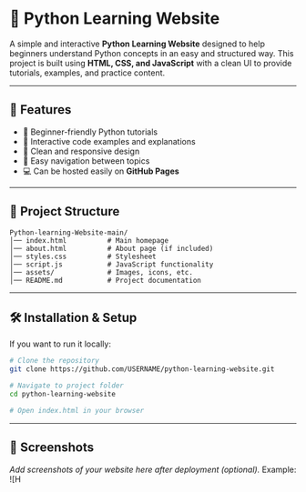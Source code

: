# 🐍 Python Learning Website

A simple and interactive **Python Learning Website** designed to help beginners understand Python concepts in an easy and structured way.
This project is built using **HTML, CSS, and JavaScript** with a clean UI to provide tutorials, examples, and practice content.

---

## 🚀 Features

* 📖 Beginner-friendly Python tutorials
* 📝 Interactive code examples and explanations
* 🎨 Clean and responsive design
* 🔗 Easy navigation between topics
* 💻 Can be hosted easily on **GitHub Pages**

---

## 📂 Project Structure

```
Python-learning-Website-main/
│── index.html          # Main homepage
│── about.html          # About page (if included)
│── styles.css          # Stylesheet
│── script.js           # JavaScript functionality
│── assets/             # Images, icons, etc.
│── README.md           # Project documentation
```

---


## 🛠️ Installation & Setup

If you want to run it locally:

```bash
# Clone the repository
git clone https://github.com/USERNAME/python-learning-website.git

# Navigate to project folder
cd python-learning-website

# Open index.html in your browser
```

---

## 📸 Screenshots

*Add screenshots of your website here after deployment (optional).*
Example:
!\[H
